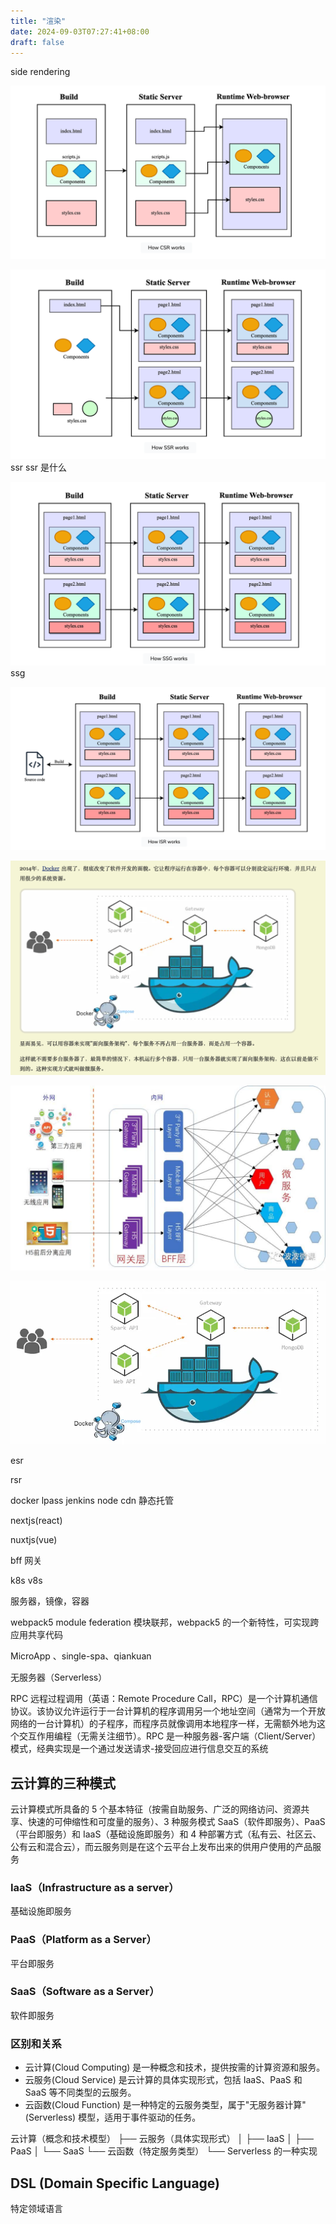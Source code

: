 ```yaml
---
title: "渲染"
date: 2024-09-03T07:27:41+08:00
draft: false
---
```


side rendering

![csr](/assets/csr.png "csr")

![ssr](/assets/ssr.png "ssr") ssr
ssr 是什么

![ssg](/assets/ssg.png "ssg") ssg

![isr](/assets/isr.png "isr")

![微服务](/assets/微服务.png "微服务")

![bff](/assets/bff.png "bff")

![docker](/assets/docker.png "docker")

esr

rsr

docker
lpass
jenkins
node
cdn
静态托管

nextjs(react)

nuxtjs(vue)

bff
网关

k8s
v8s

服务器，镜像，容器

webpack5 module federation 模块联邦，webpack5 的一个新特性，可实现跨应用共享代码

MicroApp 、single-spa、qiankuan

无服务器（Serverless）

RPC 远程过程调用（英语：Remote Procedure Call，RPC）是一个计算机通信协议。该协议允许运行于一台计算机的程序调用另一个地址空间（通常为一个开放网络的一台计算机）的子程序，而程序员就像调用本地程序一样，无需额外地为这个交互作用编程（无需关注细节）。RPC 是一种服务器-客户端（Client/Server）模式，经典实现是一个通过发送请求-接受回应进行信息交互的系统

## 云计算的三种模式

云计算模式所具备的 5 个基本特征（按需自助服务、广泛的网络访问、资源共享、快速的可伸缩性和可度量的服务）、3 种服务模式 SaaS（软件即服务）、PaaS（平台即服务）和 IaaS（基础设施即服务）和 4 种部署方式（私有云、社区云、公有云和混合云），而云服务则是在这个云平台上发布出来的供用户使用的产品服务

### IaaS（Infrastructure as a server）

基础设施即服务

### PaaS（Platform as a Server）

平台即服务

### SaaS（Software as a Server）

软件即服务

### 区别和关系

- 云计算(Cloud Computing) 是一种概念和技术，提供按需的计算资源和服务。
- 云服务(Cloud Service) 是云计算的具体实现形式，包括 IaaS、PaaS 和 SaaS 等不同类型的云服务。
- 云函数(Cloud Function) 是一种特定的云服务类型，属于"无服务器计算"(Serverless) 模型，适用于事件驱动的任务。

云计算（概念和技术模型）
├── 云服务（具体实现形式）
│ ├── IaaS
│ ├── PaaS
│ └── SaaS
└── 云函数（特定服务类型）
└── Serverless 的一种实现

## DSL (Domain Specific Language)

特定领域语言
